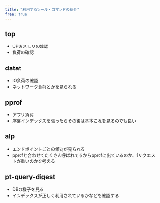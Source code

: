 ```yaml
---
title: "利用するツール・コマンドの紹介"
free: true
---
```


## top
- CPU/メモリの確認
- 負荷の確認

## dstat
- IO負荷の確認
- ネットワーク負荷とかを見られる

## pprof
- アプリ負荷
- 序盤インデックスを張ったらその後は基本これを見るのでも良い

## alp
- エンドポイントごとの傾向が見られる
- pprofと合わせてたくさん呼ばれてるからpprofに出ているのか、1リクエストが重いのかを考える

## pt-query-digest
- DBの様子を見る
- インデックスが正しく利用されているかなどを確認する